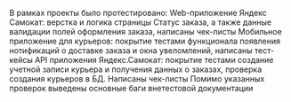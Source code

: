 В рамках проекты было протестировано:
Web-приложение Яндекс Самокат: верстка и логика страницы Статус заказа, а также данные валидации полей оформления заказа, написаны чек-листы
Мобильное приложение для курьеров: покрытие тестами функционала появления нотификаций о доставке заказа и окна увеломлений, написаны тест-кейсы
API приложения Яндекс.Самокат: покрытие тестами создание учетной записи курьера и получения данных о заказах, проверка создания курьеров в БД. Написаны чек-листы
Помимо указанных проверок выведены основные баги внетестовой документации
